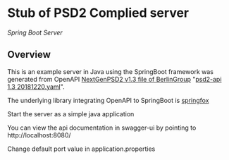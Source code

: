 # Stub of PSD2 Complied server
_Spring Boot Server_

## Overview
This is an example server in Java using the SpringBoot framework was generated from OpenAPI [NextGenPSD2 v1.3 file of BerlinGroup](https://www.berlin-group.org/nextgenpsd2-downloads) "[psd2-api 1.3 20181220.yaml](https://berlingroup.stackstorage.com/s/9F6DhHhTyXlUlWH)".

The underlying library integrating OpenAPI to SpringBoot is [springfox](https://github.com/springfox/springfox)

Start the server as a simple java application

You can view the api documentation in swagger-ui by pointing to  
http://localhost:8080/

Change default port value in application.properties
